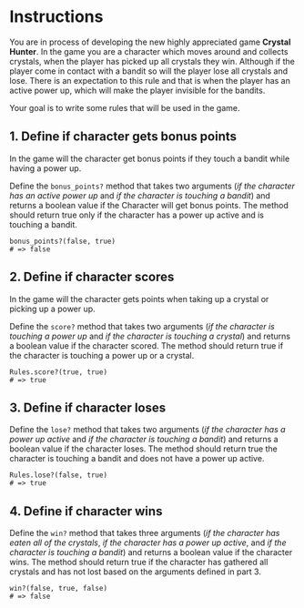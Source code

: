 # Instructions

You are in process of developing the new highly appreciated game **Crystal Hunter**.
In the game you are a character which moves around and collects crystals, when the player has picked up all crystals they win.
Although if the player come in contact with a bandit so will the player lose all crystals and lose.
There is an expectation to this rule and that is when the player has an active power up, which will make the player invisible for the bandits.

Your goal is to write some rules that will be used in the game.

## 1. Define if character gets bonus points

In the game will the character get bonus points if they touch a bandit while having a power up.

Define the `bonus_points?` method that takes two arguments (_if the character has an active power up_ and _if the character is touching a bandit_) and returns a boolean value if the Character will get bonus points. The method should return true only if the character has a power up active and is touching a bandit.

```Crystal
bonus_points?(false, true)
# => false
```

## 2. Define if character scores

In the game will the character gets points when taking up a crystal or picking up a power up.

Define the `score?` method that takes two arguments (_if the character is touching a power up_ and _if the character is touching a crystal_) and returns a boolean value if the character scored. The method should return true if the character is touching a power up or a crystal.

```crystal
Rules.score?(true, true)
# => true
```

## 3. Define if character loses

Define the `lose?` method that takes two arguments (_if the character has a power up active_ and _if the character is touching a bandit_) and returns a boolean value if the character loses. The method should return true the character is touching a bandit and does not have a power up active.

```crystal
Rules.lose?(false, true)
# => true
```

## 4. Define if character wins

Define the `win?` method that takes three arguments (_if the character has eaten all of the crystals_, _if the character has a power up active_, and _if the character is touching a bandit_) and returns a boolean value if the character wins. The method should return true if the character has gathered all crystals and has not lost based on the arguments defined in part 3.

```crystal
win?(false, true, false)
# => false
```
